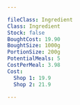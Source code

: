 ```yaml
---

fileClass: Ingredient
Class: Ingredient
Stock: false
BoughtCost: 19.90
BoughtSize: 1000g
PortionSize: 200g
PotentialMeals: 5
CostPerMeal: 3.98
Cost:
  Shop 1: 19.9
  Shop 2: 21.9

---
```

